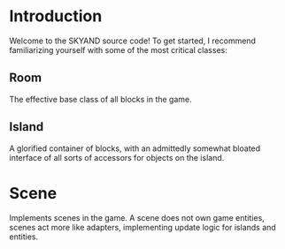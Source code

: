 # Introduction

Welcome to the SKYAND source code! To get started, I recommend familiarizing yourself with some of the most critical classes:


## Room

The effective base class of all blocks in the game.


## Island

A glorified container of blocks, with an admittedly somewhat bloated interface of all sorts of accessors for objects on the island.


# Scene

Implements scenes in the game. A scene does not own game entities, scenes act more like adapters, implementing update logic for islands and entities.